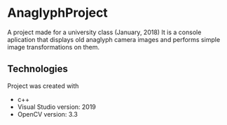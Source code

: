 # AnaglyphProject
A project made for a university class (January, 2018)
It is a console aplication that displays old anaglyph camera images and performs simple image transformations on them.

## Technologies
Project was created with
* c++
* Visual Studio version: 2019
* OpenCV version: 3.3
